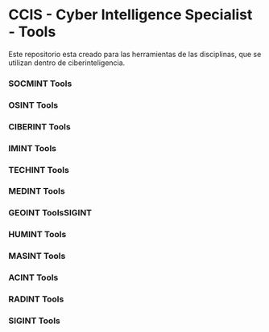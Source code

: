 # CCIS - Cyber Intelligence Specialist - Tools

Este repositorio esta creado para las herramientas de las disciplinas, que se utilizan dentro de ciberinteligencia.





### SOCMINT Tools

### OSINT Tools

### CIBERINT Tools

### IMINT Tools

### TECHINT Tools

### MEDINT Tools

### GEOINT ToolsSIGINT

### HUMINT Tools

### MASINT Tools

### ACINT Tools

### RADINT Tools

### SIGINT Tools



